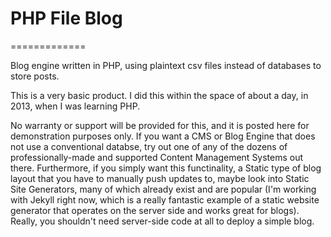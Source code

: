# PHP File Blog

=============

Blog engine written in PHP, using plaintext csv files instead of databases to store posts.

This is a very basic product.  I did this within the space of about a day, in 2013, when I was learning PHP.

No warranty or support will be provided for this, and it is posted here for demonstration purposes only.  If you want a CMS or Blog Engine that does not use a conventional databse, try out one of any of the dozens of professionally-made and supported Content Management Systems out there.  Furthermore, if you simply want this functinality, a Static type of blog layout that you have to manually push updates to, maybe look into Static Site Generators, many of which already exist and are popular (I'm working with Jekyll right now, which is a really fantastic example of a static website generator that operates on the server side and works great for blogs).  Really, you shouldn't need server-side code at all to deploy a simple blog.  
